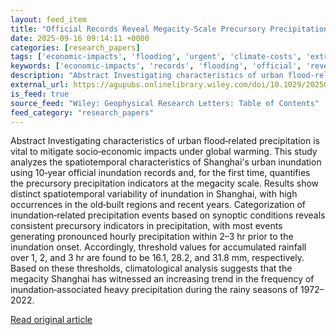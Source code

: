 ```yaml
---
layout: feed_item
title: "Official Records Reveal Megacity‐Scale Precursory Precipitation Thresholds for Urban Inundation: Shanghai, China"
date: 2025-09-16 09:14:11 +0000
categories: [research_papers]
tags: ['economic-impacts', 'flooding', 'urgent', 'climate-costs', 'extreme-weather']
keywords: ['economic-impacts', 'records', 'flooding', 'official', 'reveal', 'urgent', 'climate-costs', 'extreme-weather']
description: "Abstract Investigating characteristics of urban flood‐related precipitation is vital to mitigate socio‐economic impacts under global warming"
external_url: https://agupubs.onlinelibrary.wiley.com/doi/10.1029/2025GL117535?af=R
is_feed: true
source_feed: "Wiley: Geophysical Research Letters: Table of Contents"
feed_category: "research_papers"
---
```


Abstract Investigating characteristics of urban flood‐related precipitation is vital to mitigate socio‐economic impacts under global warming. This study analyzes the spatiotemporal characteristics of Shanghai's urban inundation using 10‐year official inundation records and, for the first time, quantifies the precursory precipitation indicators at the megacity scale. Results show distinct spatiotemporal variability of inundation in Shanghai, with high occurrences in the old‐built regions and recent years. Categorization of inundation‐related precipitation events based on synoptic conditions reveals consistent precursory indicators in precipitation, with most events generating pronounced hourly precipitation within 2–3 hr prior to the inundation onset. Accordingly, threshold values for accumulated rainfall over 1, 2, and 3 hr are found to be 16.1, 28.2, and 31.8 mm, respectively. Based on these thresholds, climatological analysis suggests that the megacity Shanghai has witnessed an increasing trend in the frequency of inundation‐associated heavy precipitation during the rainy seasons of 1972–2022.

[Read original article](https://agupubs.onlinelibrary.wiley.com/doi/10.1029/2025GL117535?af=R)
